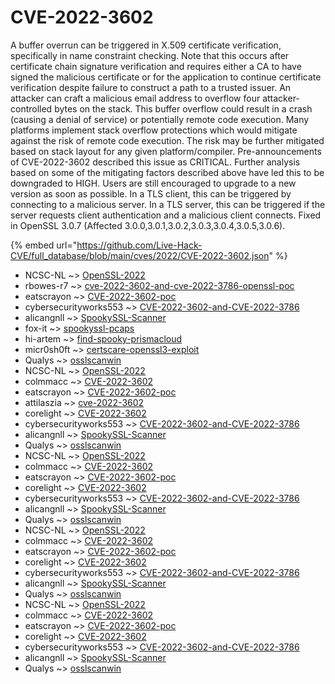 # CVE-2022-3602

A buffer overrun can be triggered in X.509 certificate verification, specifically in name constraint checking. Note that this occurs after certificate chain signature verification and requires either a CA to have signed the malicious certificate or for the application to continue certificate verification despite failure to construct a path to a trusted issuer. An attacker can craft a malicious email address to overflow four attacker-controlled bytes on the stack. This buffer overflow could result in a crash (causing a denial of service) or potentially remote code execution. Many platforms implement stack overflow protections which would mitigate against the risk of remote code execution. The risk may be further mitigated based on stack layout for any given platform/compiler. Pre-announcements of CVE-2022-3602 described this issue as CRITICAL. Further analysis based on some of the mitigating factors described above have led this to be downgraded to HIGH. Users are still encouraged to upgrade to a new version as soon as possible. In a TLS client, this can be triggered by connecting to a malicious server. In a TLS server, this can be triggered if the server requests client authentication and a malicious client connects. Fixed in OpenSSL 3.0.7 (Affected 3.0.0,3.0.1,3.0.2,3.0.3,3.0.4,3.0.5,3.0.6).

{% embed url="https://github.com/Live-Hack-CVE/full_database/blob/main/cves/2022/CVE-2022-3602.json" %}


* NCSC-NL ~> [OpenSSL-2022](https://www.alice-snow.ru/2022/database/cve-2022-3602/openssl-2022-ncsc-nl)
* rbowes-r7 ~> [cve-2022-3602-and-cve-2022-3786-openssl-poc](https://www.alice-snow.ru/2022/database/cve-2022-3602/cve-2022-3602-and-cve-2022-3786-openssl-poc-rbowes-r7)
* eatscrayon ~> [CVE-2022-3602-poc](https://www.alice-snow.ru/2022/database/cve-2022-3602/cve-2022-3602-poc-eatscrayon)
* cybersecurityworks553 ~> [CVE-2022-3602-and-CVE-2022-3786](https://www.alice-snow.ru/2022/database/cve-2022-3602/cve-2022-3602-and-cve-2022-3786-cybersecurityworks553)
* alicangnll ~> [SpookySSL-Scanner](https://www.alice-snow.ru/2022/database/cve-2022-3602/spookyssl-scanner-alicangnll)
* fox-it ~> [spookyssl-pcaps](https://www.alice-snow.ru/2022/database/cve-2022-3602/spookyssl-pcaps-fox-it)
* hi-artem ~> [find-spooky-prismacloud](https://www.alice-snow.ru/2022/database/cve-2022-3602/find-spooky-prismacloud-hi-artem)
* micr0sh0ft ~> [certscare-openssl3-exploit](https://www.alice-snow.ru/2022/database/cve-2022-3602/certscare-openssl3-exploit-micr0sh0ft)
* Qualys ~> [osslscanwin](https://www.alice-snow.ru/2022/database/cve-2022-3602/osslscanwin-qualys)
* NCSC-NL ~> [OpenSSL-2022](https://www.alice-snow.ru/2022/database/cve-2022-3602/openssl-2022-ncsc-nl)
* colmmacc ~> [CVE-2022-3602](https://www.alice-snow.ru/2022/database/cve-2022-3602/cve-2022-3602-colmmacc)
* eatscrayon ~> [CVE-2022-3602-poc](https://www.alice-snow.ru/2022/database/cve-2022-3602/cve-2022-3602-poc-eatscrayon)
* attilaszia ~> [cve-2022-3602](https://www.alice-snow.ru/2022/database/cve-2022-3602/cve-2022-3602-attilaszia)
* corelight ~> [CVE-2022-3602](https://www.alice-snow.ru/2022/database/cve-2022-3602/cve-2022-3602-corelight)
* cybersecurityworks553 ~> [CVE-2022-3602-and-CVE-2022-3786](https://www.alice-snow.ru/2022/database/cve-2022-3602/cve-2022-3602-and-cve-2022-3786-cybersecurityworks553)
* alicangnll ~> [SpookySSL-Scanner](https://www.alice-snow.ru/2022/database/cve-2022-3602/spookyssl-scanner-alicangnll)
* Qualys ~> [osslscanwin](https://www.alice-snow.ru/2022/database/cve-2022-3602/osslscanwin-qualys)
* NCSC-NL ~> [OpenSSL-2022](https://www.alice-snow.ru/2022/database/cve-2022-3602/openssl-2022-ncsc-nl)
* colmmacc ~> [CVE-2022-3602](https://www.alice-snow.ru/2022/database/cve-2022-3602/cve-2022-3602-colmmacc)
* eatscrayon ~> [CVE-2022-3602-poc](https://www.alice-snow.ru/2022/database/cve-2022-3602/cve-2022-3602-poc-eatscrayon)
* corelight ~> [CVE-2022-3602](https://www.alice-snow.ru/2022/database/cve-2022-3602/cve-2022-3602-corelight)
* cybersecurityworks553 ~> [CVE-2022-3602-and-CVE-2022-3786](https://www.alice-snow.ru/2022/database/cve-2022-3602/cve-2022-3602-and-cve-2022-3786-cybersecurityworks553)
* alicangnll ~> [SpookySSL-Scanner](https://www.alice-snow.ru/2022/database/cve-2022-3602/spookyssl-scanner-alicangnll)
* Qualys ~> [osslscanwin](https://www.alice-snow.ru/2022/database/cve-2022-3602/osslscanwin-qualys)
* NCSC-NL ~> [OpenSSL-2022](https://www.alice-snow.ru/2022/database/cve-2022-3602/openssl-2022-ncsc-nl)
* colmmacc ~> [CVE-2022-3602](https://www.alice-snow.ru/2022/database/cve-2022-3602/cve-2022-3602-colmmacc)
* eatscrayon ~> [CVE-2022-3602-poc](https://www.alice-snow.ru/2022/database/cve-2022-3602/cve-2022-3602-poc-eatscrayon)
* corelight ~> [CVE-2022-3602](https://www.alice-snow.ru/2022/database/cve-2022-3602/cve-2022-3602-corelight)
* cybersecurityworks553 ~> [CVE-2022-3602-and-CVE-2022-3786](https://www.alice-snow.ru/2022/database/cve-2022-3602/cve-2022-3602-and-cve-2022-3786-cybersecurityworks553)
* alicangnll ~> [SpookySSL-Scanner](https://www.alice-snow.ru/2022/database/cve-2022-3602/spookyssl-scanner-alicangnll)
* Qualys ~> [osslscanwin](https://www.alice-snow.ru/2022/database/cve-2022-3602/osslscanwin-qualys)
* NCSC-NL ~> [OpenSSL-2022](https://www.alice-snow.ru/2022/database/cve-2022-3602/openssl-2022-ncsc-nl)
* colmmacc ~> [CVE-2022-3602](https://www.alice-snow.ru/2022/database/cve-2022-3602/cve-2022-3602-colmmacc)
* eatscrayon ~> [CVE-2022-3602-poc](https://www.alice-snow.ru/2022/database/cve-2022-3602/cve-2022-3602-poc-eatscrayon)
* corelight ~> [CVE-2022-3602](https://www.alice-snow.ru/2022/database/cve-2022-3602/cve-2022-3602-corelight)
* cybersecurityworks553 ~> [CVE-2022-3602-and-CVE-2022-3786](https://www.alice-snow.ru/2022/database/cve-2022-3602/cve-2022-3602-and-cve-2022-3786-cybersecurityworks553)
* alicangnll ~> [SpookySSL-Scanner](https://www.alice-snow.ru/2022/database/cve-2022-3602/spookyssl-scanner-alicangnll)
* Qualys ~> [osslscanwin](https://www.alice-snow.ru/2022/database/cve-2022-3602/osslscanwin-qualys)